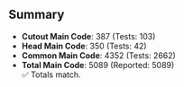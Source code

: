 ## Summary

- **Cutout Main Code**: 387 (Tests: 103)  
- **Head Main Code**: 350 (Tests: 42)  
- **Common Main Code**: 4352 (Tests: 2662)  
- **Total Main Code**: 5089 (Reported: 5089)  
✅ Totals match.
